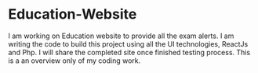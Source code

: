 # Education-Website

I am working on Education website to provide all the exam alerts. 
I am writing the code to build this project using all the UI technologies, ReactJs and Php.
I will share the completed site once finished testing process.
This is a an overview only of my coding work.
